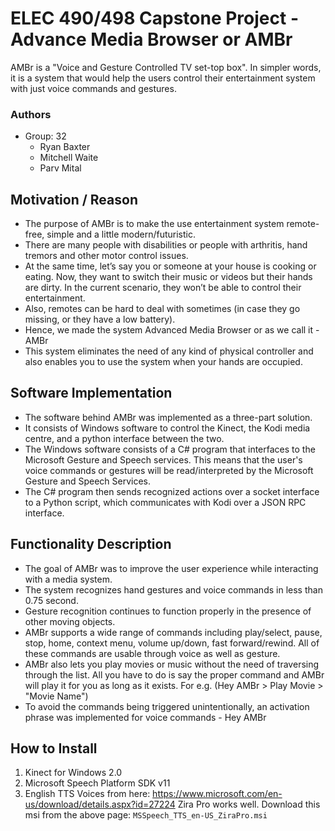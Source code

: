 # ELEC 490/498 Capstone Project - Advance Media Browser or AMBr
AMBr is a "Voice and Gesture Controlled TV set-top box". In simpler words, it is a system that would help the users control their entertainment system with just voice commands and gestures.

### Authors
* Group: 32
   * Ryan Baxter
   * Mitchell Waite
   * Parv Mital 

## Motivation / Reason
* The purpose of AMBr is to make the use entertainment system remote-free, simple and a little modern/futuristic.  
* There are many people with disabilities or people with arthritis, hand tremors and other motor control issues.
* At the same time, let’s say you or someone at your house is cooking or eating. Now, they want to switch their music or videos but their hands are dirty. In the current scenario, they won’t be able to control their entertainment. 
* Also, remotes can be hard to deal with sometimes (in case they go missing, or they have a low battery).
* Hence, we made the system Advanced Media Browser or as we call it - AMBr 
* This system eliminates the need of any kind of physical controller and also enables you to use the system when your hands are occupied. 

## Software Implementation
* The software behind AMBr was implemented as a three-part solution. 
* It consists of Windows software to control the Kinect, the Kodi media centre, and a python interface between the two. 
* The Windows software consists of a C# program that interfaces to the Microsoft Gesture and Speech services. This means that the user's voice commands or gestures will be read/interpreted by the Microsoft Gesture and Speech Services. 
* The C# program then sends recognized actions over a socket interface to a Python script, which communicates with Kodi over a JSON RPC interface. 

## Functionality Description
* The goal of AMBr was to improve the user experience while interacting with a media system. 
* The system recognizes hand gestures and voice commands in less than 0.75 second. 
* Gesture recognition continues to function properly in the presence of other moving objects. 
* AMBr supports a wide range of commands including play/select, pause, stop, home, context menu, volume up/down, fast forward/rewind. All of these commands are usable through voice as well as gesture.
* AMBr also lets you play movies or music without the need of traversing through the list. All you have to do is say the proper command and AMBr will play it for you as long as it exists. For e.g. (Hey AMBr > Play Movie > "Movie Name")
* To avoid the commands being triggered unintentionally, an activation phrase was implemented for voice commands - Hey AMBr

## How to Install 
1. Kinect for Windows 2.0
2. Microsoft Speech Platform SDK v11
3. English TTS Voices from here: https://www.microsoft.com/en-us/download/details.aspx?id=27224
   Zira Pro works well. Download this msi from the above page: `MSSpeech_TTS_en-US_ZiraPro.msi`
